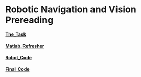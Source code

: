 # Robotic Navigation and Vision Prereading
#### [The_Task](The_Task.md)
#### [Matlab_Refresher](Matlab_Refresher.md)
#### [Robot_Code](Robot_Code.md)
#### [Final_Code](Final_Code.md)